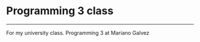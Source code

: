 # Programming 3 class
----------------------
For my university class. Programming 3
at Mariano Galvez
